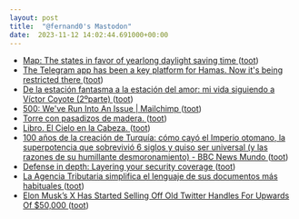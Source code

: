 ```yaml
---
layout: post
title:  "@fernand0's Mastodon"
date:  2023-11-12 14:02:44.691000+00:00
---
```

*  [Map: The states in favor of yearlong daylight saving time ](https://www.nbcnews.com/data-graphics/map-states-favor-yearlong-daylight-saving-time-rcna12305) ([toot](https://mastodon.social/@fernand0/111397946306484649))
*  [The Telegram app has been a key platform for Hamas. Now it&#39;s being restricted there  ](https://www.npr.org/2023/10/31/1208800238/the-telegram-app-has-been-a-key-platform-for-hamas-now-its-being-restricted-there%EF%BF%BD) ([toot](https://mastodon.social/@fernand0/111397797759329775))
*  [De la estación fantasma a la estación del amor: mi vida siguiendo a Víctor Coyote (2ºparte) ](https://blogs.20minutos.es/motel-margot/2023/11/04/de-la-estacion-fantasma-a-la-estacion-del-amor-mi-vida-siguiendo-a-victor-coyote-2oparte) ([toot](https://mastodon.social/@fernand0/111397539411032023))
*  [500: We've Run Into An Issue \| Mailchimp ](https://mailchi.mp/bonillaware/slack-tim) ([toot](https://mastodon.social/@fernand0/111397321704850139))
*  [Torre con pasadizos de madera. ](https://www.flickr.com/photos/fernand0/53304413921) ([toot](https://mastodon.social/@fernand0/111397284441161365))
*  [Libro. El Cielo en la Cabeza. ](https://fotografiasenmovimiento.wordpress.com/2023/11/12/libro-el-cielo-en-la-cabeza) ([toot](https://mastodon.social/@fernand0/111397090008991012))
*  [100 años de la creación de Turquía: cómo cayó el Imperio otomano, la superpotencia que sobrevivió 6 siglos y quiso ser universal (y las razones de su humillante desmoronamiento) - BBC News Mundo ](https://www.bbc.com/mundo/articles/cw9v0zwlz47) ([toot](https://mastodon.social/@fernand0/111397011744615786))
*  [Defense in depth: Layering your security coverage ](https://securityintelligence.com/articles/defense-in-depth-layering-your-security-coverage) ([toot](https://mastodon.social/@fernand0/111396790389971862))
*  [La Agencia Tributaria simplifica el lenguaje de sus documentos más habituales  ](https://www.lamoncloa.gob.es/serviciosdeprensa/notasprensa/hacienda/Paginas/2023/021123-aeat-eliminacion-barreras-comprension.aspx) ([toot](https://mastodon.social/@fernand0/111396722602985411))
*  [Elon Musk’s X Has Started Selling Off Old Twitter Handles For Upwards Of $50,000 ](https://www.forbes.com/sites/alexkonrad/2023/11/03/elon-musk-x-has-started-selling-off-old-twitter-handles) ([toot](https://mastodon.social/@fernand0/111395176469562650))
